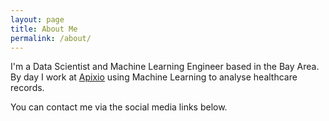 ```yaml
---
layout: page
title: About Me
permalink: /about/
---
```


I'm a Data Scientist and Machine Learning Engineer based in the Bay Area.  By day I work at [Apixio](http://apixio.com) using Machine Learning to analyse healthcare records.

You can contact me via the social media links below.
